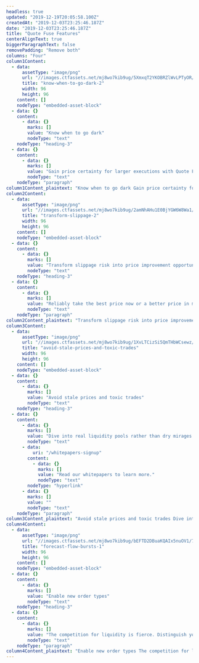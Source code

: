 ```yaml
---
headless: true
updated: "2019-12-19T20:05:58.100Z"
createdAt: "2019-12-03T23:25:46.187Z"
date: "2019-12-03T23:25:46.187Z"
title: "Quote Fuse Features"
centerAlignText: true
biggerParagraphText: false
removePadding: "Remove both"
columns: "Four"
column1Content:
  - data:
      assetType: "image/png"
      url: "//images.ctfassets.net/mj8wo7kib9ug/5XmxqT2YKOBRZlWvLPTyOR/8d3dbf62cd2a45d9ea2b918492262033/know-when-to-go-dark-2.png"
      title: "know-when-to-go-dark-2"
      width: 96
      height: 96
    content: []
    nodeType: "embedded-asset-block"
  - data: {}
    content:
      - data: {}
        marks: []
        value: "Know when to go dark"
        nodeType: "text"
    nodeType: "heading-3"
  - data: {}
    content:
      - data: {}
        marks: []
        value: "Gain price certainty for larger executions with Quote Fuse. When Quote Fuse reveals that lit market prices are stable, take liquidity in dark markets before taking visible liquidity with market impact."
        nodeType: "text"
    nodeType: "paragraph"
column1Content_plaintext: "Know when to go dark Gain price certainty for larger executions with Quote Fuse. When Quote Fuse reveals that lit market prices are stable, take liquidity in dark markets before taking visible liquidity with market impact."
column2Content:
  - data:
      assetType: "image/png"
      url: "//images.ctfassets.net/mj8wo7kib9ug/2amNhAHu1E0BjYGW6W8Wa1/3552f2dca617aa80836c073b3c86b184/transform-slippage-2.png"
      title: "transform-slippage-2"
      width: 96
      height: 96
    content: []
    nodeType: "embedded-asset-block"
  - data: {}
    content:
      - data: {}
        marks: []
        value: "Transform slippage risk into price improvement opportunity"
        nodeType: "text"
    nodeType: "heading-3"
  - data: {}
    content:
      - data: {}
        marks: []
        value: "Reliably take the best price now or a better price in microseconds. Quote Fuse provides accurate predictions of when the next quote price movement will occur with every market data tick. When combined with our Quote Vector signal, you trade with a complete prediction of quote price dynamics."
        nodeType: "text"
    nodeType: "paragraph"
column2Content_plaintext: "Transform slippage risk into price improvement opportunity Reliably take the best price now or a better price in microseconds. Quote Fuse provides accurate predictions of when the next quote price movement will occur with every market data tick. When combined with our Quote Vector signal, you trade with a complete prediction of quote price dynamics."
column3Content:
  - data:
      assetType: "image/png"
      url: "//images.ctfassets.net/mj8wo7kib9ug/1XvLTCizSi5QmTHbWCsewz/1abe8d9b38c9ae55d0c6c7d306e8f85b/avoid-stale-prices-and-toxic-trades.png"
      title: "avoid-stale-prices-and-toxic-trades"
      width: 96
      height: 96
    content: []
    nodeType: "embedded-asset-block"
  - data: {}
    content:
      - data: {}
        marks: []
        value: "Avoid stale prices and toxic trades"
        nodeType: "text"
    nodeType: "heading-3"
  - data: {}
    content:
      - data: {}
        marks: []
        value: "Dive into real liquidity pools rather than dry mirages or shark-infested waters. Quote Fuse can be used to identify stale quotes on remote markets. Our research also shows that combining these predictions with venue identifiers helps identify toxic trading conditions such as artificial spread compression. "
        nodeType: "text"
      - data:
          uri: "/whitepapers-signup"
        content:
          - data: {}
            marks: []
            value: "Read our whitepapers to learn more."
            nodeType: "text"
        nodeType: "hyperlink"
      - data: {}
        marks: []
        value: ""
        nodeType: "text"
    nodeType: "paragraph"
column3Content_plaintext: "Avoid stale prices and toxic trades Dive into real liquidity pools rather than dry mirages or shark-infested waters. Quote Fuse can be used to identify stale quotes on remote markets. Our research also shows that combining these predictions with venue identifiers helps identify toxic trading conditions such as artificial spread compression. Read our whitepapers to learn more."
column4Content:
  - data:
      assetType: "image/png"
      url: "//images.ctfassets.net/mj8wo7kib9ug/bEFTD2DBuaKQAIx5nuOV1/70ea6507f0db6a4040cf3f2417de19b9/forecast-flow-bursts-1.png"
      title: "forecast-flow-bursts-1"
      width: 96
      height: 96
    content: []
    nodeType: "embedded-asset-block"
  - data: {}
    content:
      - data: {}
        marks: []
        value: "Enable new order types"
        nodeType: "text"
    nodeType: "heading-3"
  - data: {}
    content:
      - data: {}
        marks: []
        value: "The competition for liquidity is fierce. Distinguish your venue with Signum-enabled order types that differentiate the quality of your fills from the pack."
        nodeType: "text"
    nodeType: "paragraph"
column4Content_plaintext: "Enable new order types The competition for liquidity is fierce. Distinguish your venue with Signum-enabled order types that differentiate the quality of your fills from the pack."
---
```

